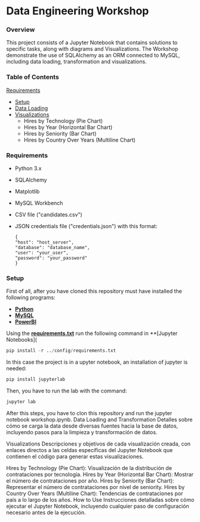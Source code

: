 # Data Engineering Workshop #
### Overview ###
This project consists of a Jupyter Notebook that contains solutions to specific tasks, along with diagrams and Visualizations. 
The Workshop demonstrate the use of SQLAlchemy as an ORM connected to MySQL, including data loading, transformation and visualizations.

### Table of Contents ###
[Requirements](#requirements)
- [Setup](#setup)
- [Data Loading](#data-loading)
- [Visualizations](#visualizations)
  - Hires by Technology (Pie Chart)
  -  Hires by Year (Horizontal Bar Chart)
  - Hires by Seniority (Bar Chart)
  - Hires by Country Over Years (Multiline Chart)
### Requirements <a name="requirements"></a> ###
- Python 3.x
- SQLAlchemy
- Matplotlib
- MySQL Workbench
- CSV file ("candidates.csv")
- JSON credentials file ("credentials.json") with this format:
  
  ```
  {   
  "host": "host_server",
  "database": "database_name",
  "user": "your_user",
  "password": "your_password"
  }
  ``` 
### Setup <a name="setup"></a> ###
First of all, after you have cloned this repository
must have installed the following programs:

   - **[Python](https://www.python.org)**
   - **[MySQL](https://www.mysql.com/downloads/)**
   - **[PowerBI](https://powerbi.microsoft.com/es-es/downloads/)**

Using the **[requirements.txt](https://github.com/RJuanJo/etl_workshop1/edit/main/README.md#requirements)**
run the following command in **[Jupyter Notebooks](

```python
pip install -r ../config/requirements.txt
```
In this case the project is in a upyter notebook, an installation of jupyter is needed:

```python
pip install jupyterlab
```
Then, you have to run the lab with the command:

```python
jupyter lab
```
After this steps, you have to clon this repository and run the jupyter notebook workshop.ipynb.
Data Loading and Transformation <a name="data-loading-and-transformation"></a>
Detalles sobre cómo se carga la data desde diversas fuentes hacia la base de datos, incluyendo pasos para la limpieza y transformación de datos.

Visualizations <a name="visualizations"></a>
Descripciones y objetivos de cada visualización creada, con enlaces directos a las celdas específicas del Jupyter Notebook que contienen el código para generar estas visualizaciones.

Hires by Technology (Pie Chart): Visualización de la distribución de contrataciones por tecnología.
Hires by Year (Horizontal Bar Chart): Mostrar el número de contrataciones por año.
Hires by Seniority (Bar Chart): Representar el número de contrataciones por nivel de seniority.
Hires by Country Over Years (Multiline Chart): Tendencias de contrataciones por país a lo largo de los años.
How to Use
Instrucciones detalladas sobre cómo ejecutar el Jupyter Notebook, incluyendo cualquier paso de configuración necesario antes de la ejecución.
